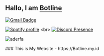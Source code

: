 ## Hallo, I am [Botline](https://Botline.my.id/)

[![Gmail Badge](https://img.shields.io/badge/-mr.botline@gmail.com-c14438?style=flat-square&logo=Gmail&logoColor=white&link=mailto:mr.botline@gmail.com)](mailto:mr.botline@gmail.com)

[![Spotify profile]([https://lanyard.cnrad.dev/api/612234238573543425)](https://discord.com/users/612234238573543425](https://spotify-github-profile.kittinanx.com/api/view.svg?uid=vh1p4z8adq1grrqnte2be8xn1&cover_image=true&theme=default&show_offline=true&background_color=121212&interchange=true))
<br>
[![Discord Presence](https://lanyard.cnrad.dev/api/612234238573543425)](https://discord.com/users/612234238573543425)

<p> <img src="https://komarev.com/ghpvc/?username=aderfa&label=Profile%20views&color=0e75b6&style=flat" alt="aderfa" /> </p>
### This is My Website - https://Botline.my.id
<!---
aderfa/aderfa is a ✨ special ✨ repository because its `README.md` (this file) appears on your GitHub profile.
You can click the Preview link to take a look at your changes.
--->

